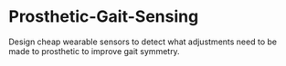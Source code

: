 # Prosthetic-Gait-Sensing
Design cheap wearable sensors to detect what adjustments need to be made to prosthetic to improve gait symmetry.
